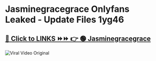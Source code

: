 
 # Jasminegracegrace Onlyfans Leaked - Update Files 1yg46

## <h2><a href="https://clipsfans.com/Jasminegracegrace&ref=git">🔗 Click to LINKS ⏩⏩ 👉 🟢 Jasminegracegrace </a></h2>

<a href="https://clipsfans.com/Jasminegracegrace&ref=git" rel="nofollow" data-target="animated-image.originalLink"><img src="https://i.ibb.co.com/xMMVF88/686577567.gif" alt="Viral Video Original" style="max-width: 100%; display: inline-block;" data-target="animated-image.originalImage"></a>

